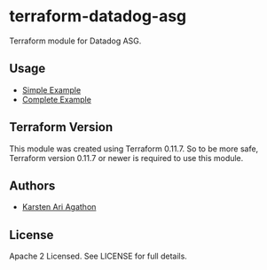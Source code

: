 terraform-datadog-asg
=================

Terraform module for Datadog ASG.



Usage
-----
* [Simple Example](https://github.com/traveloka/terraform-datadog-asg/tree/master/examples/simple)
* [Complete Example](https://github.com/traveloka/terraform-datadog-asg/tree/master/examples/complete)

Terraform Version
-----------------

This module was created using Terraform 0.11.7. 
So to be more safe, Terraform version 0.11.7 or newer is required to use this module.

Authors
-------

* [Karsten Ari Agathon](https://github.com/karstenaa)

License
-------

Apache 2 Licensed. See LICENSE for full details.
